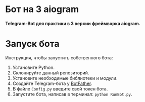 # Бот на 3 aiogram
#### Telegram-Bot для практики в 3 версии фреймворка aiogram.

# Запуск бота
Инструкция, чтобы запустить собственного бота:
   1. Установите Python.
   2. Склонируйте данный репозиторий.
   3. Установите необходимые библиотеки и модули.
   4. Создайте Telegram-бота у [BotFather](https://t.me/botfather).
   5. В файле ```Config.py``` введите свой токен бота.
   6. Запустите бота, написав в терминал: ```python RunBot.py```.
